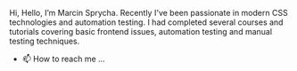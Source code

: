 Hi, Hello,  I’m Marcin Sprycha.
Recently I've been passionate in modern CSS technologies and automation testing.
I had completed several courses and tutorials covering basic frontend issues, automation testing and manual testing techniques.


- 📫 How to reach me ...

<!---
marcinsprycha/marcinsprycha is a ✨ special ✨ repository because its `README.md` (this file) appears on your GitHub profile.
You can click the Preview link to take a look at your changes.
--->
